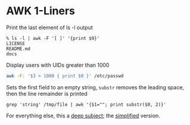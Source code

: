 # AWK 1-Liners

Print the last element of ls -l output

```shell
% ls -l | awk -F '[ ]' '{print $9}'
LICENSE
README.md
docs
```

Display users with UIDs greater than 1000

```bash
awk -F: '$3 > 1000 { print $0 }' /etc/passwd
```

Sets the first field to an empty string, `substr` removes the leading space, then the line remainder is printed

```shell
grep 'string' /tmp/file | awk '{$1=""; print substr($0, 2)}'
```

For everything else, this a [deep subject]; the [simplified] version.

[deep subject]:https://www.gnu.org/software/gawk/manual
[simplified]:https://www.grymoire.com/Unix/Awk.html
